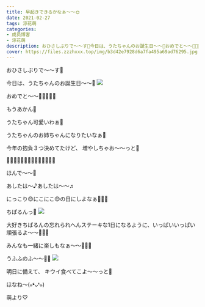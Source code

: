 ```yaml
---
title: 早起きできるかなぁ〜〜🌞
date: 2021-02-27
tags: 涼花萌
categories: 
- 成员博客
- 涼花萌
description: おひさしぶりで〜〜す🍑今日は、うたちゃんのお誕生日〜〜🎂おめでと〜〜🥰💓💓💓💓もうあかん💓うたちゃん可愛いわぁ💓うたちゃんのお姉ちゃんに...
cover: https://files.zzzhxxx.top/img/b3d42e7928d6a7fa495a69ad76295.jpg 
---
```







おひさしぶりで〜〜す🍑





今日は、うたちゃんのお誕生日〜〜🎂
![](https://files.zzzhxxx.top/img/b3d42e7928d6a7fa495a69ad76295.jpg)



おめでと〜〜🥰💓💓💓💓




もうあかん💓

うたちゃん可愛いわぁ💓







うたちゃんのお姉ちゃんになりたいなぁ🍓



今年の抱負３つ決めてたけど、
増やしちゃお〜〜っと💓







🌸🌸🌸🌸🌸🌸🌸🌸🌸🌸🌸🌸🌸🌸




ほんで〜〜🥰




あしたは〜♪あしたは〜〜♬






にっこり😊にこにこ😊の日にしよなぁ🥰💓💓







ちぱるんっ💓
![](https://files.zzzhxxx.top/img/b3d42e7928d6a7fa495a69ad76295-01.jpg)






大好きちぱるんの忘れられへんステーキな1日になるように、いっぱいいっぱい頑張るよ〜〜🥰💓💓




みんなも一緒に楽しもなぁ〜〜🥰💓💓











うふふのふ〜〜💓💓
![](https://files.zzzhxxx.top/img/b3d42e7928d6a7fa495a69ad76295-02.jpg)









明日に備えて、
キウイ食べてこよ〜〜っと🥝








ほなね〜(๑❛ᴗ❛๑)



萌より♡


